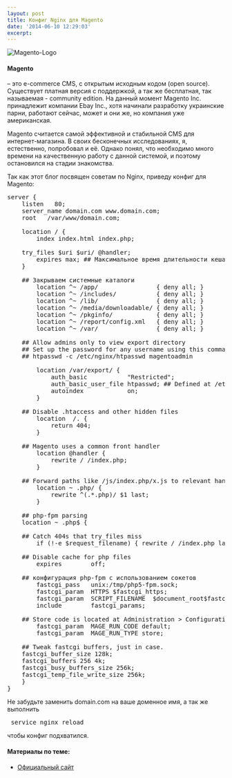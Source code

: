 ```yaml
---
layout: post
title: Конфиг Nginx для Magento
date: '2014-06-10 12:29:03'
excerpt:
---
```


<img src="https://farm8.staticflickr.com/7408/16514983881_79a4865f03_o.jpg" alt="Magento-Logo"/>

<h4>Magento</h4> – это e-commerce CMS, с открытым исходным кодом (open source). Существует платная версия с поддержкой, а так же бесплатная, так называемая - community edition. На данный момент Magento Inc. принадлежит компании Ebay Inc., хотя начинали разработку украинские парни, работают сейчас, может и они же, но компания уже американская.

Magento считается самой эффективной и стабильной CMS для интернет-магазина. В своих бесконечных исследованиях, я, естественно, попробовал и её. Однако понял, что необходимо много времени на качественную работу с данной системой, и поэтому остановился на стадии знакомства.

Так как этот блог посвящен советам по Nginx, приведу конфиг для Magento:
<pre>server {
    listen   80;
    server_name domain.com www.domain.com;
    root   /var/www/domain.com;

    location / {
        index index.html index.php;

	try_files $uri $uri/ @handler;
        expires max; ## Максимальное время длительности кеша для файлов
	}

	## Закрываем системные каталоги
	    location ^~ /app/                { deny all; }
	    location ^~ /includes/           { deny all; }
	    location ^~ /lib/                { deny all; }
	    location ^~ /media/downloadable/ { deny all; }
	    location ^~ /pkginfo/            { deny all; }
	    location ^~ /report/config.xml   { deny all; }
	    location ^~ /var/                { deny all; }

	## Allow admins only to view export directory
	## Set up the password for any username using this command:
	## htpasswd -c /etc/nginx/htpasswd magentoadmin

	    location /var/export/ {
	        auth_basic           "Restricted";
	        auth_basic_user_file htpasswd; ## Defined at /etc/nginx/htpassword
	        autoindex            on;
	    }

	## Disable .htaccess and other hidden files
	    location  /. {
	        return 404;
	    }

	## Magento uses a common front handler
	    location @handler {
	        rewrite / /index.php;
	    }

	## Forward paths like /js/index.php/x.js to relevant handler
	    location ~ .php/ {
	        rewrite ^(.*.php)/ $1 last;
	    }

	## php-fpm parsing
	location ~ .php$ {

	## Catch 404s that try_files miss
        if (!-e $request_filename) { rewrite / /index.php last; }

	## Disable cache for php files
        expires        off;

	## конфигурация php-fpm с использованием сокетов
        fastcgi_pass   unix:/tmp/php5-fpm.sock;
        fastcgi_param  HTTPS $fastcgi_https;
        fastcgi_param  SCRIPT_FILENAME  $document_root$fastcgi_script_name;
        include        fastcgi_params;

	## Store code is located at Administration &gt; Configuration &gt; Manage Stores in your Magento Installation.
        fastcgi_param  MAGE_RUN_CODE default;
        fastcgi_param  MAGE_RUN_TYPE store;

	## Tweak fastcgi buffers, just in case.
	fastcgi_buffer_size 128k;
	fastcgi_buffers 256 4k;
	fastcgi_busy_buffers_size 256k;
	fastcgi_temp_file_write_size 256k;
	}
}
</pre>
Не забудьте заменить domain.com на ваше доменное имя, а так же выполнить
<pre> service nginx reload</pre>
чтобы конфиг подхватился.
<p></p>
<h4>Материалы по теме:</h4>
<ul>
	<li><a href="http://magento.com/" target="_blank">Официальный сайт</a></li>
</ul>
